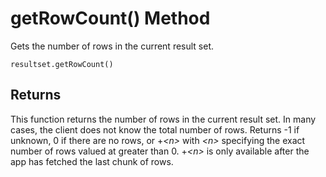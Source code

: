 <!-- loio5cd53282816b419b9e60ee11c7b6f20a -->

# getRowCount\(\) Method

Gets the number of rows in the current result set.



```
resultset.getRowCount()
```



## Returns

This function returns the number of rows in the current result set. In many cases, the client does not know the total number of rows. Returns -1 if unknown, 0 if there are no rows, or +*<n\>* with *<n\>* specifying the exact number of rows valued at greater than 0. +*<n\>* is only available after the app has fetched the last chunk of rows.

